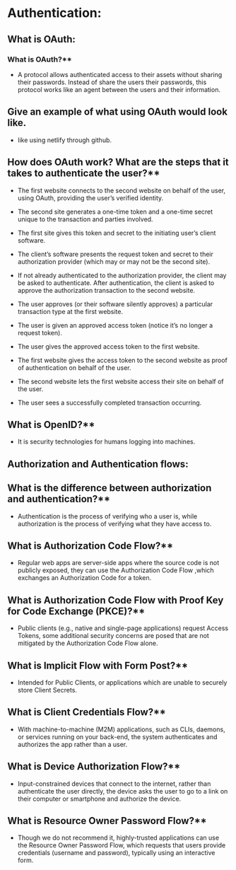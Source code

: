 #  Authentication:

## What is OAuth:

### What is OAuth?**

- A protocol allows authenticated access to their assets without sharing their passwords. Instead of share the users their passwords, this protocol works like an agent between the users and their information. 

## Give an example of what using OAuth would look like.

- like using netlify through github.
## How does OAuth work? What are the steps that it takes to authenticate the user?**

- The first website connects to the second website on behalf of the user, using OAuth, providing the user’s verified identity.

- The second site generates a one-time token and a one-time secret unique to the transaction and parties involved.

- The first site gives this token and secret to the initiating user’s client software.

- The client’s software presents the request token and secret to their authorization provider (which may or may not be the second site).

- If not already authenticated to the authorization provider, the client may be asked to authenticate. After authentication, the client is asked to approve the authorization transaction to the second website.

- The user approves (or their software silently approves) a particular transaction type at the first website.

- The user is given an approved access token (notice it’s no longer a request token).

- The user gives the approved access token to the first website.

- The first website gives the access token to the second website as proof of authentication on behalf of the user.

- The second website lets the first website access their site on behalf of the user.

- The user sees a successfully completed transaction occurring.

## What is OpenID?**

- It is security technologies for humans logging into machines.


## Authorization and Authentication flows:

## What is the difference between authorization and authentication?**

- Authentication is the process of verifying who a user is, while authorization is the process of verifying what they have access to.

## What is Authorization Code Flow?**

- Regular web apps are server-side apps where the source code is not publicly exposed, they can use the Authorization Code Flow ,which exchanges an Authorization Code for a token.

## What is Authorization Code Flow with Proof Key for Code Exchange (PKCE)?**

- Public clients (e.g., native and single-page applications) request Access Tokens, some additional security concerns are posed that are not mitigated by the Authorization Code Flow alone.

## What is Implicit Flow with Form Post?**

- Intended for Public Clients, or applications which are unable to securely store Client Secrets.

## What is Client Credentials Flow?**

- With machine-to-machine (M2M) applications, such as CLIs, daemons, or services running on your back-end, the system authenticates and authorizes the app rather than a user.

## What is Device Authorization Flow?**

- Input-constrained devices that connect to the internet, rather than authenticate the user directly, the device asks the user to go to a link on their computer or smartphone and authorize the device.

## What is Resource Owner Password Flow?**

- Though we do not recommend it, highly-trusted applications can use the Resource Owner Password Flow, which requests that users provide credentials (username and password), typically using an interactive form.


